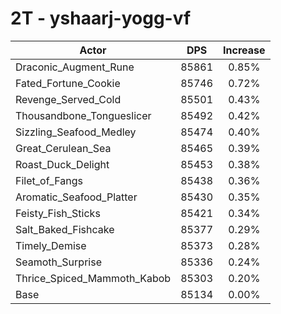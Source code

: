 # 2T - yshaarj-yogg-vf
| Actor | DPS | Increase |
|---|:---:|:---:|
|Draconic_Augment_Rune|85861|0.85%|
|Fated_Fortune_Cookie|85746|0.72%|
|Revenge_Served_Cold|85501|0.43%|
|Thousandbone_Tongueslicer|85492|0.42%|
|Sizzling_Seafood_Medley|85474|0.40%|
|Great_Cerulean_Sea|85465|0.39%|
|Roast_Duck_Delight|85453|0.38%|
|Filet_of_Fangs|85438|0.36%|
|Aromatic_Seafood_Platter|85430|0.35%|
|Feisty_Fish_Sticks|85421|0.34%|
|Salt_Baked_Fishcake|85377|0.29%|
|Timely_Demise|85373|0.28%|
|Seamoth_Surprise|85336|0.24%|
|Thrice_Spiced_Mammoth_Kabob|85303|0.20%|
|Base|85134|0.00%|
